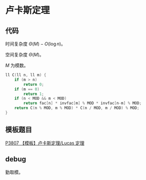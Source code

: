 # 卢卡斯定理

## 代码

时间复杂度 $\Theta(M) - O(\log n)$。

空间复杂度 $\Theta(M)$。

$M$ 为模数。

```cpp
ll C(ll n, ll m) {
    if (m > n)
        return 0;
    if (m == 0)
        return 1;
    if (n < MOD && m < MOD)
        return fac[n] * invfac[m] % MOD * invfac[n-m] % MOD;
    return C(n % MOD, m % MOD) * C(n / MOD, m / MOD) % MOD;
}
```

## 模板题目

[P3807 【模板】卢卡斯定理/Lucas 定理](https://www.luogu.com.cn/problem/P3807)

## debug

勤取模。